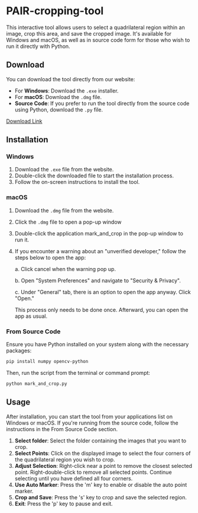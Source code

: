 # PAIR-cropping-tool

This interactive tool allows users to select a quadrilateral region within an image, crop this area, and save the cropped image. It's available for Windows and macOS, as well as in source code form for those who wish to run it directly with Python.

## Download

You can download the tool directly from our website:

- For **Windows**: Download the `.exe` installer.
- For **macOS**: Download the `.dmg` file.
- **Source Code**: If you prefer to run the tool directly from the source code using Python, download the `.py` file.

[Download Link](https://github.com/dlz01/PAIR-cropping-tool)

## Installation

### Windows

1. Download the `.exe` file from the website.
2. Double-click the downloaded file to start the installation process.
3. Follow the on-screen instructions to install the tool.

### macOS

1. Download the `.dmg` file from the website.
2. Click the `.dmg` file to open a pop-up window
3. Double-click the application mark_and_crop in the pop-up window to run it.
4. If you encounter a warning about an "unverified developer," follow the steps below to open the app:

    a. Click cancel when the warning pop up.
    
    b. Open "System Preferences" and navigate to "Security & Privacy".
    
    c. Under "General" tab, there is an option to open the app anyway. Click "Open."

    This process only needs to be done once. Afterward, you can open the app as usual.

### From Source Code

Ensure you have Python installed on your system along with the necessary packages:

```bash
pip install numpy opencv-python
```

Then, run the script from the terminal or command prompt:

```bash
python mark_and_crop.py
```

## Usage

After installation, you can start the tool from your applications list on Windows or macOS. If you're running from the source code, follow the instructions in the From Source Code section.

1. **Select folder**: Select the folder containing the images that you want to crop.
1. **Select Points**: Click on the displayed image to select the four corners of the quadrilateral region you wish to crop.
2. **Adjust Selection**: Right-click near a point to remove the closest selected point. Right-double-click to remove all selected points. Continue selecting until you have defined all four corners.
3. **Use Auto Marker**: Press the 'm' key to enable or disable the auto point marker.
4. **Crop and Save**: Press the 's' key to crop and save the selected region.
5. **Exit**: Press the 'p' key to pause and exit. 